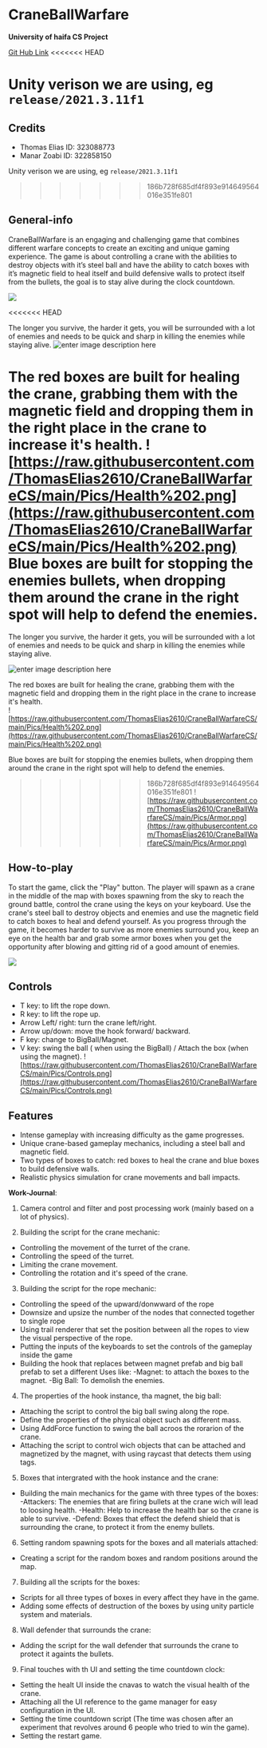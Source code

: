 ﻿# CraneBallWarfare
**University of haifa CS Project**

[Git Hub Link](https://github.com/ThomasElias2610/CraneBallWarfareCS.git)
<<<<<<< HEAD

 
Unity verison we are using, eg  `release/2021.3.11f1`
=======
## Credits
- Thomas Elias ID: 323088773
- Manar Zoabi ID: 322858150
 
Unity verison we are using, eg  `release/2021.3.11f1`

>>>>>>> 186b728f685df4f893e914649564016e351fe801
## General-info
CraneBallWarfare is an engaging and challenging game that combines different warfare concepts to create an exciting and unique gaming experience.
The game is about controlling a crane with the abilities to destroy objects with it’s steel ball and have the ability to catch boxes with it’s magnetic field to heal itself and build defensive walls to protect itself from the bullets, the goal is to stay alive during the clock countdown.

![](https://raw.githubusercontent.com/ThomasElias2610/CraneBallWarfareCS/main/Pics/Pic2.png)

<<<<<<< HEAD

The longer you survive, the harder it gets, you will be surrounded with a lot of enemies and needs to be quick and sharp in killing the enemies while staying alive.
![enter image description here](https://raw.githubusercontent.com/ThomasElias2610/CraneBallWarfareCS/main/Pics/Pic1.png)

The red boxes are built for healing the crane, grabbing them with the magnetic field and dropping them in the right place in the crane to increase it's health.                                                      ![https://raw.githubusercontent.com/ThomasElias2610/CraneBallWarfareCS/main/Pics/Health%202.png](https://raw.githubusercontent.com/ThomasElias2610/CraneBallWarfareCS/main/Pics/Health%202.png)
Blue boxes are built for stopping the enemies bullets, when dropping them around the crane in the right spot will help to defend the enemies.
=======
The longer you survive, the harder it gets, you will be surrounded with a lot of enemies and needs to be quick and sharp in killing the enemies while staying alive.

![enter image description here](https://raw.githubusercontent.com/ThomasElias2610/CraneBallWarfareCS/main/Pics/Pic1.png)

The red boxes are built for healing the crane, grabbing them with the magnetic field and dropping them in the right place in the crane to increase it's health.           
                                           ![https://raw.githubusercontent.com/ThomasElias2610/CraneBallWarfareCS/main/Pics/Health%202.png](https://raw.githubusercontent.com/ThomasElias2610/CraneBallWarfareCS/main/Pics/Health%202.png)

Blue boxes are built for stopping the enemies bullets, when dropping them around the crane in the right spot will help to defend the enemies.

>>>>>>> 186b728f685df4f893e914649564016e351fe801
![https://raw.githubusercontent.com/ThomasElias2610/CraneBallWarfareCS/main/Pics/Armor.png](https://raw.githubusercontent.com/ThomasElias2610/CraneBallWarfareCS/main/Pics/Armor.png)


## How-to-play
To start the game, click the "Play" button. The player will spawn as a crane in the middle of the map with boxes spawning from the sky to reach the ground battle, control the crane using the keys on your keyboard. Use the crane's steel ball to destroy objects and enemies and use the magnetic field to catch boxes to heal and defend yourself.
As you progress through the game, it becomes harder to survive as more enemies surround you, keep an eye on the health bar and grab some armor boxes when you get the opportunity after blowing and gitting rid of a good amount of enemies.


![](https://raw.githubusercontent.com/ThomasElias2610/CraneBallWarfareCS/main/Pics/Ex%20of%20HTP.png)


## Controls
- T key: to lift the rope down.
- R key: to lift the rope up.
- Arrow Left/ right: turn the crane left/right.
- Arrow up/down: move the hook forward/ backward.
- F key: change to BigBall/Magnet.
- V key: swing the ball ( when using the BigBall) / Attach the box (when using the magnet).
![https://raw.githubusercontent.com/ThomasElias2610/CraneBallWarfareCS/main/Pics/Controls.png](https://raw.githubusercontent.com/ThomasElias2610/CraneBallWarfareCS/main/Pics/Controls.png) 




## Features
-  Intense gameplay with increasing difficulty as the game progresses.
-   Unique crane-based gameplay mechanics, including a steel ball and magnetic field.
-   Two types of boxes to catch: red boxes to heal the crane and blue boxes to build defensive walls.
- Realistic physics simulation for crane movements and ball impacts.



**Work-Journal**:

1)  Camera control and filter and post processing work (mainly based on a lot of physics).

2) Building the script for the crane mechanic:
-   Controlling the movement of the turret of the crane.
-   Controlling the speed of the turret.
-   Limiting the crane movement.
-   Controlling the rotation and it's speed of the crane.
3)  Building the script for the rope mechanic:
-   Controlling the speed of the upward/donwward of the rope
-   Downsize and upsize the number of the nodes that connected together to single rope
-   Using trail renderer that set the position between all the ropes to view the visual perspective of the rope.
- Putting the inputs of the keyboards to set the controls of the gameplay inside the game
- Building the hook that replaces between magnet prefab and big ball prefab to set a different Uses like:
   -Magnet: to attach the boxes to the magnet.
-Big Ball: To demolish the enemies.

4) The properties of the hook instance, tha magnet, the big ball:
- Attaching the script to control the big ball swing along the rope.
- Define the properties of the physical object such as different mass.
- Using AddForce function to swing the ball acroos the rorarion of the crane.
- Attaching the script to control wich objects that can be attached and magnetized by the magnet, with using raycast that detects them using tags.
5) Boxes that intergrated with the hook instance and the crane:
- Building the main mechanics for the game with three types of the boxes:
-Attackers: The enemies that are firing bullets at the crane wich will lead to loosing health.
-Health: Help to increase the health bar so the crane is able to survive.
-Defend: Boxes that effect the defend shield that is surrounding the crane, to protect it from the enemy bullets.
6) Setting random spawning spots for the boxes and all materials attached:
- Creating a script for the random boxes and random positions around the map.
7) Building all the scripts for the boxes:
- Scripts for all three types of boxes in every affect they have in the game.
- Adding some effects of destruction of the boxes by using unity particle system and materials.
8) Wall defender that surrounds the crane:
- Adding the script for the wall defender that surrounds the crane to protect it againts the bullets.
9) Final touches with th UI and setting the time countdown clock:
- Setting the healt UI inside the cnavas to watch the visual health of the crane.
- Attaching all the UI reference to the game manager for easy configuration in the UI.
- Setting the time countdown script (The time was chosen after an experiment that revolves around 6 people who tried to win the game).
- Setting the restart game.

